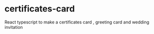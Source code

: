 # certificates-card
React typescript to make a certificates card , greeting card and wedding invitation
